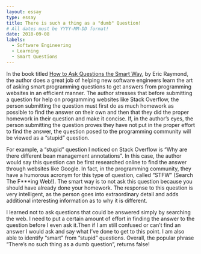 ```yaml
---
layout: essay
type: essay
title: There is such a thing as a "dumb" Question!
# All dates must be YYYY-MM-DD format!
date: 2018-09-08
labels:
  - Software Engineering
  - Learning
  - Smart Questions
---
```


In the book titled [How to Ask Questions the Smart Way](http://www.catb.org/esr/faqs/smart-questions.html), by Eric Raymond, the author does a great job of helping new software engineers learn the art of asking smart programming questions to get answers from programming websites in an efficient manner. The author stresses that before submitting a question for help on programming websites like Stack Overflow, the person submitting the question must first do as much homework as possible to find the answer on their own and then that they did the proper homework in their question and make it concise. If, in the author’s eyes, the person submitting the question proves they have not put in the proper effort to find the answer, the question posed to the programming community will be viewed as a “stupid” question.

For example, a “stupid” question I noticed on Stack Overflow is “Why are there different bean management annotations”. In this case, the author would say this question can be first researched online to find the answer through websites like Google. In fact, in the programming community, they have a humorous acronym for this type of question, called “STFW” (Search The F***ing Web!). The smart way is to not ask this question because you should have already done your homework. The response to this question is very intelligent, as the person goes into extraordinary detail and adds additional interesting information as to why it is different.    

I learned not to ask questions that could be answered simply by searching the web. I need to put a certain amount of effort in finding the answer to the question before I even ask it.Then if I am still confused or can’t find an answer I would ask and say what I’ve done to get to this point. I am also able to identify “smart” from “stupid” questions. Overall, the popular phrase “There’s no such thing as a dumb question”, returns false!

